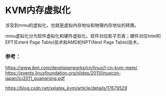 # KVM内存虚拟化

涉及到mmu的虚拟化，也就是虚拟内存地址和物理内存地址的转换。

mmu虚拟化分为软件虚拟化和硬件虚拟化。软件对应影子页表；硬件对应Intel的EPT(Extent Page Table)技术和AMD的NPT(Nest Page Table)技术。

### 参考：

https://www.ibm.com/developerworks/cn/linux/l-cn-kvm-mem/
https://events.linuxfoundation.org/slides/2011/linuxcon-japan/lcj2011_guangrong.pdf

https://blog.csdn.net/xelatex_kvm/article/details/17679529